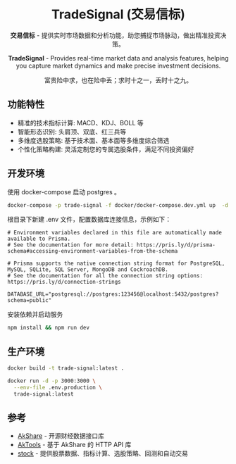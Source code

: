 <div align="center">

# TradeSignal (交易信标)

**交易信标** - 提供实时市场数据和分析功能，助您捕捉市场脉动，做出精准投资决策。

**TradeSignal** - Provides real-time market data and analysis features, helping you capture market dynamics and make precise investment decisions.

富贵险中求，也在险中丢；求时十之一，丢时十之九。

</div>

## 功能特性

* 精准的技术指标计算: MACD、KDJ、BOLL 等
* 智能形态识别: 头肩顶、双底、红三兵等
* 多维度选股策略: 基于技术面、基本面等多维度综合筛选
* 个性化策略构建: 灵活定制您的专属选股条件，满足不同投资偏好

## 开发环境

使用 docker-compose 启动 postgres 。

````bash
docker-compose -p trade-signal -f docker/docker-compose.dev.yml up  -d
```` 

根目录下新建 .env 文件，配置数据库连接信息，示例如下：

```environment
# Environment variables declared in this file are automatically made available to Prisma.
# See the documentation for more detail: https://pris.ly/d/prisma-schema#accessing-environment-variables-from-the-schema

# Prisma supports the native connection string format for PostgreSQL, MySQL, SQLite, SQL Server, MongoDB and CockroachDB.
# See the documentation for all the connection string options: https://pris.ly/d/connection-strings

DATABASE_URL="postgresql://postgres:123456@localhost:5432/postgres?schema=public"
``` 

安装依赖并启动服务

````bash
npm install && npm run dev
```` 

## 生产环境

```bash
docker build -t trade-signal:latest .
```

```bash
docker run -d -p 3000:3000 \
  --env-file .env.production \
  trade-signal:latest
```

## 参考

* [AkShare](https://github.com/jindaxiang/akshare) - 开源财经数据接口库
* [AkTools](https://github.com/jindaxiang/aktools) - 基于 AkShare 的 HTTP API 库
* [stock](https://github.com/myhhub/stock) - 提供股票数据、指标计算、选股策略、回测和自动交易
